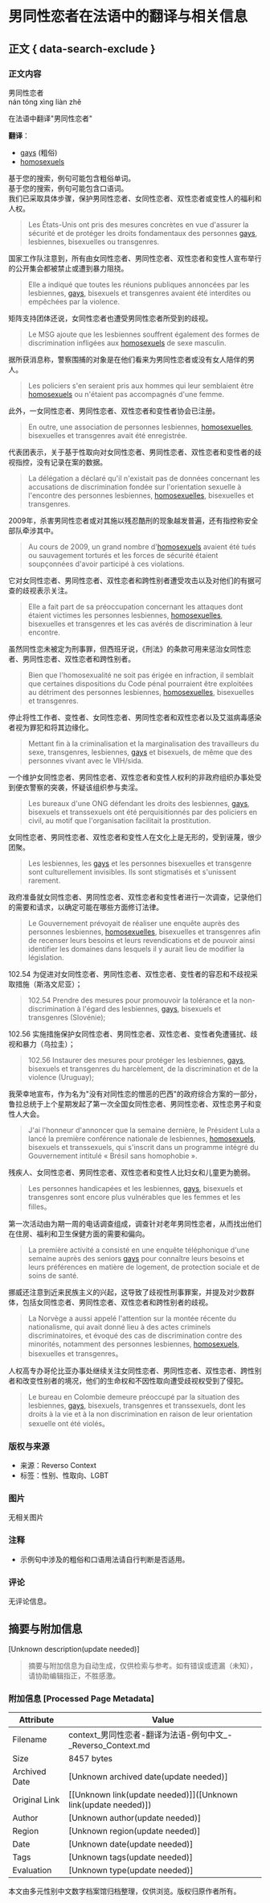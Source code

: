 # 男同性恋者在法语中的翻译与相关信息

## 正文 { data-search-exclude }


### 正文内容

男同性恋者  
nán tóng xìng liàn zhě

在法语中翻译"男同性恋者"

**翻译**：
- [gays](https://翻译/法语-中文/gays) (粗俗)
- [homosexuels](https://翻译/法语-中文/homosexuels)

基于您的搜索，例句可能包含粗俗单词。  
基于您的搜索，例句可能包含口语词。  
我们已采取具体步骤，保护男同性恋者、女同性恋者、双性恋者或变性人的福利和人权。

> Les États-Unis ont pris des mesures concrètes en vue d'assurer la sécurité et de protéger les droits fondamentaux des personnes [gays](https://翻译/法语-中文/gays), lesbiennes, bisexuelles ou transgenres.

国家工作队注意到，所有由女同性恋者、男同性恋者、双性恋者和变性人宣布举行的公开集会都被禁止或遭到暴力阻挠。

> Elle a indiqué que toutes les réunions publiques annoncées par les lesbiennes, [gays](https://翻译/法语-中文/gays), bisexuels et transgenres avaient été interdites ou empêchées par la violence.

矩阵支持团体还说，女同性恋者也遭受男同性恋者所受到的歧视。

> Le MSG ajoute que les lesbiennes souffrent également des formes de discrimination infligées aux [homosexuels](https://翻译/法语-中文/homosexuels) de sexe masculin.

据所获消息称，警察围捕的对象是在他们看来为男同性恋者或没有女人陪伴的男人。

> Les policiers s'en seraient pris aux hommes qui leur semblaient être [homosexuels](https://翻译/法语-中文/homosexuels) ou n'étaient pas accompagnés d'une femme.

此外，一女同性恋者、男同性恋者、双性恋者和变性者协会已注册。

> En outre, une association de personnes lesbiennes, [homosexuelles](https://翻译/法语-中文/homosexuelles), bisexuelles et transgenres avait été enregistrée.

代表团表示，关于基于性取向对女同性恋者、男同性恋者、双性恋者和变性者的歧视指控，没有记录在案的数据。

> La délégation a déclaré qu'il n'existait pas de données concernant les accusations de discrimination fondée sur l'orientation sexuelle à l'encontre des personnes lesbiennes, [homosexuelles](https://翻译/法语-中文/homosexuelles), bisexuelles et transgenres.

2009年，杀害男同性恋者或对其施以残忍酷刑的现象越发普遍，还有指控称安全部队牵涉其中。

> Au cours de 2009, un grand nombre d'[homosexuels](https://翻译/法语-中文/homosexuels) avaient été tués ou sauvagement torturés et les forces de sécurité étaient soupçonnées d'avoir participé à ces violations.

它对女同性恋者、男同性恋者、双性恋者和跨性别者遭受攻击以及对他们的有据可查的歧视表示关注。

> Elle a fait part de sa préoccupation concernant les attaques dont étaient victimes les personnes lesbiennes, [homosexuelles](https://翻译/法语-中文/homosexuelles), bisexuelles et transgenres et les cas avérés de discrimination à leur encontre.

虽然同性恋未被定为刑事罪，但西班牙说，《刑法》的条款可用来惩治女同性恋者、男同性恋者、双性恋者和跨性别者。

> Bien que l'homosexualité ne soit pas érigée en infraction, il semblait que certaines dispositions du Code pénal pourraient être exploitées au détriment des personnes lesbiennes, [homosexuelles](https://翻译/法语-中文/homosexuelles), bisexuelles et transgenres.

停止将性工作者、变性者、女同性恋者、男同性恋者和双性恋者以及艾滋病毒感染者视为罪犯和将其边缘化。

> Mettant fin à la criminalisation et la marginalisation des travailleurs du sexe, transgenres, lesbiennes, [gays](https://翻译/法语-中文/gays) et bisexuels, de même que des personnes vivant avec le VIH/sida.

一个维护女同性恋者、男同性恋者、双性恋者和变性人权利的非政府组织办事处受到便衣警察的突袭，怀疑该组织参与卖淫。

> Les bureaux d'une ONG défendant les droits des lesbiennes, [gays](https://翻译/法语-中文/gays), bisexuels et transsexuels ont été perquisitionnés par des policiers en civil, au motif que l'organisation facilitait la prostitution.

女同性恋者、男同性恋者、双性恋者和变性人在文化上是无形的，受到诬蔑，很少团聚。

> Les lesbiennes, les [gays](https://翻译/法语-中文/gays) et les personnes bisexuelles et transgenre sont culturellement invisibles. Ils sont stigmatisés et s'unissent rarement.

政府准备就女同性恋者、男同性恋者、双性恋者和变性者进行一次调查，记录他们的需要和请求，以确定可能在哪些方面修订法律。

> Le Gouvernement prévoyait de réaliser une enquête auprès des personnes lesbiennes, [homosexuelles](https://翻译/法语-中文/homosexuelles), bisexuelles et transgenres afin de recenser leurs besoins et leurs revendications et de pouvoir ainsi identifier les domaines dans lesquels il y aurait lieu de modifier la législation.

102.54 为促进对女同性恋者、男同性恋者、双性恋者、变性者的容忍和不歧视采取措施（斯洛文尼亚）；

> 102.54 Prendre des mesures pour promouvoir la tolérance et la non-discrimination à l'égard des lesbiennes, [gays](https://翻译/法语-中文/gays), bisexuels et transgenres (Slovénie);

102.56 实施措施保护女同性恋者、男同性恋者、双性恋者、变性者免遭骚扰、歧视和暴力（乌拉圭）；

> 102.56 Instaurer des mesures pour protéger les lesbiennes, [gays](https://翻译/法语-中文/gays), bisexuels et transgenres du harcèlement, de la discrimination et de la violence (Uruguay);

我荣幸地宣布，作为名为"没有对同性恋的憎恶的巴西"的政府综合方案的一部分，鲁拉总统于上个星期发起了第一次全国女同性恋者、男同性恋者、双性恋男子和变性人大会。

> J'ai l'honneur d'annoncer que la semaine dernière, le Président Lula a lancé la première conférence nationale de lesbiennes, [homosexuels](https://翻译/法语-中文/homosexuels), bisexuels et transsexuels, qui s'inscrit dans un programme intégré du Gouvernement intitulé « Brésil sans homophobie ».

残疾人、女同性恋者、男同性恋者、双性恋者和变性人比妇女和儿童更为脆弱。

> Les personnes handicapées et les lesbiennes, [gays](https://翻译/法语-中文/gays), bisexuels et transgenres sont encore plus vulnérables que les femmes et les filles。

第一次活动由为期一周的电话调查组成，调查针对老年男同性恋者，从而找出他们在住房、福利和卫生保健方面的需要和偏向。

> La première activité a consisté en une enquête téléphonique d'une semaine auprès des seniors [gays](https://翻译/法语-中文/gays) pour connaître leurs besoins et leurs préférences en matière de logement, de protection sociale et de soins de santé.

挪威还注意到近来民族主义的兴起，这导致了歧视性刑事罪案，并提及对少数群体，包括女同性恋者、男同性恋者、双性恋者和跨性别者的歧视。

> La Norvège a aussi appelé l'attention sur la montée récente du nationalisme, qui avait donné lieu à des actes criminels discriminatoires, et évoqué des cas de discrimination contre des minorités, notamment des personnes lesbiennes, [homosexuels](https://翻译/法语-中文/homosexuelles), bisexuelles et transgenres。

人权高专办哥伦比亚办事处继续关注女同性恋者、男同性恋者、双性恋者、跨性别者和改变性别者的境况，他们的生命权和不因性取向遭受歧视权受到了侵犯。

> Le bureau en Colombie demeure préoccupé par la situation des lesbiennes, [gays](https://翻译/法语-中文/gays), bisexuels, transgenres et transsexuels, dont les droits à la vie et à la non discrimination en raison de leur orientation sexuelle ont été violés。

### 版权与来源
- 来源：Reverso Context
- 标签：性别、性取向、LGBT

### 图片
无相关图片

### 注释
- 示例句中涉及的粗俗和口语用法请自行判断是否适用。

### 评论
无评论信息。
<!-- tcd_original_link https://context.reverso.net/%E7%BF%BB%E8%AF%91/%E4%B8%AD%E6%96%87-%E6%B3%95%E8%AF%AD/%E7%94%B7%E5%90%8C%E6%80%A7%E6%81%8B%E8%80%85 -->


## 摘要与附加信息

<!-- tcd_abstract -->
[Unknown description(update needed)]
<!-- tcd_abstract_end -->

> 摘要与附加信息为自动生成，仅供检索与参考。如有错误或遗漏（未知），请协助编辑指正，不胜感激。

### 附加信息 [Processed Page Metadata]

| Attribute       | Value                                  |
|-----------------|----------------------------------------|
| Filename        | context_男同性恋者-翻译为法语-例句中文_-_Reverso_Context.md                             |
| Size            | 8457 bytes                           |
| Archived Date   | [Unknown archived date(update needed)]                             |
| Original Link   | [[Unknown link(update needed)]]([Unknown link(update needed)])                       |
| Author          | [Unknown author(update needed)]                               |
| Region          | [Unknown region(update needed)]                               |
| Date            | [Unknown date(update needed)]                                 |
| Tags            | [Unknown tags(update needed)]                                 |
| Evaluation            | [Unknown type(update needed)]                                 |
<!-- tcd_table_end -->

本文由多元性别中文数字档案馆归档整理，仅供浏览。版权归原作者所有。
